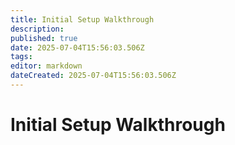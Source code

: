 ```yaml
---
title: Initial Setup Walkthrough
description: 
published: true
date: 2025-07-04T15:56:03.506Z
tags: 
editor: markdown
dateCreated: 2025-07-04T15:56:03.506Z
---
```


# Initial Setup Walkthrough
